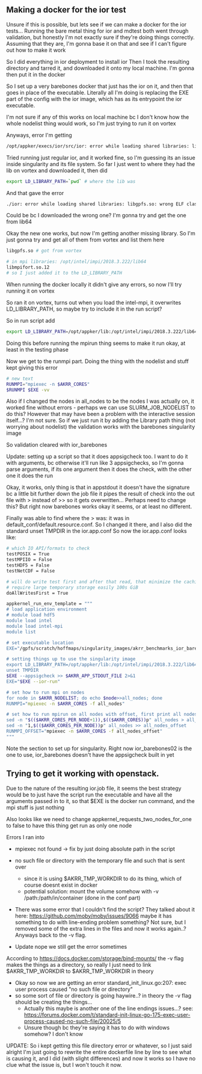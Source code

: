 ## Making a docker for the ior test

Unsure if this is possible, but lets see if we can make a docker for the ior tests...
Running the bare metal thing for ior and mdtest both went through validation, but honestly I'm not exactly sure if they're doing things correctly.
Assuming that they are, I'm gonna base it on that and see if I can't figure out how to make it work

So I did everything in ior deployment to install ior
Then I took the resulting directory and tarred it, and downloaded it onto my local machine.
I'm gonna then put it in the docker

So I set up a very barebones docker that just has the ior on it, and then that goes in place of the executable. Literally all I'm doing is replacing the EXE part of the config with the ior image, which has as its entrypoint the ior executable.

I'm not sure if any of this works on local machine bc I don't know how the whole nodelist thing would work, so I'm just trying to run it on vortex

Anyways, error I'm getting
```bash
/opt/appker/execs/ior/src/ior: error while loading shared libraries: libgpfs.so: cannot open shared object file: No such file or directory
```
Tried running just regular ior, and it worked fine, so I'm guessing its an issue inside singularity and its file system.
So far I just went to where they had the lib on vortex and downloaded it, then did
```bash
export LD_LIBRARY_PATH=`pwd` # where the lib was
```
And that gave the error
```bash
./ior: error while loading shared libraries: libgpfs.so: wrong ELF class: ELFCLASS32
```
Could be bc I downloaded the wrong one? I'm gonna try and get the one from lib64

Okay the new one works, but now I'm getting another missing library. So I'm just gonna try and get all of them from vortex and list them here
```bash
libgpfs.so # got from vortex

# in mpi libraries: /opt/intel/impi/2018.3.222/lib64
libmpifort.so.12 
# so I just added it to the LD_LIBRARY_PATH
```
When running the docker locally it didn't give any errors, so now I'll try running it on vortex

So ran it on vortex, turns out when you load the intel-mpi, it overwrites LD\_LIBRARY\_PATH, so maybe try to include it in the run script?

So in run script add
```bash
export LD_LIBRARY_PATH=/opt/appker/lib:/opt/intel/impi/2018.3.222/lib64:$LD_LIBRARY_PATH
```
Doing this before running the mpirun thing seems to make it run okay, at least in the testing phase

Now we get to the runmpi part. Doing the thing with the nodelist and stuff kept giving this error
```bash
# new text 
RUNMPI="mpiexec -n $AKRR_CORES"
$RUNMPI $EXE -vv
```
Also if I changed the nodes in all\_nodes to be the nodes I was actually on, it worked fine without errors - perhaps we can use SLURM\_JOB\_NODELIST to do this?
However that may have been a problem with the interactive session itself...? I'm not sure.
So if we just run it by adding the Library path thing (not worrying about nodelist) the validation works with the barebones singularity image

So validation cleared with ior\_barebones

Update: setting up a script so that it does appsigcheck too.
I want to do it with arguments, bc otherwise it'll run like 3 appsigchecks, so I'm gonna parse arguments, if its one argument then it does the check, with the other one it does the run

Okay, it works, only thing is that in appstdout it doesn't have the signature bc a little bit further down the job file it pipes the result of check into the out file with > instead of >> so it gets overwritten...
Perhaps need to change this? But right now barebones works okay it seems, or at least no different.

Finally was able to find where the > was: it was in default_conf/default.resource.conf.
So I changed it there, and I also did the standard unset TMPDIR in the ior.app.conf
So now the ior.app.conf looks like:
```bash
# which IO API/formats to check
testPOSIX = True
testMPIIO = False
testHDF5 = False
testNetCDF = False

# will do write test first and after that read, that minimize the caching impact from storage nodes
# require large temporary storage easily 100s GiB
doAllWritesFirst = True

appkernel_run_env_template = """
# load application environment
# module load hdf5
module load intel
module load intel-mpi
module list

# set executable location
EXE="/gpfs/scratch/hoffmaps/singularity_images/akrr_benchmarks_ior_barebones02.sif"

# setting things up to use the singularity image
export LD_LIBRARY_PATH=/opt/appker/lib:/opt/intel/impi/2018.3.222/lib64:$LD_LIBRARY_PATH
unset TMPDIR
$EXE --appsigcheck >> $AKRR_APP_STDOUT_FILE 2>&1
EXE="$EXE --ior-run"

# set how to run mpi on nodes
for node in $AKRR_NODELIST; do echo $node>>all_nodes; done
RUNMPI="mpiexec -n $AKRR_CORES -f all_nodes"

# set how to run mpirun on all nodes with offset, first print all nodes after node 1 and then node 1
sed -n "$(($AKRR_CORES_PER_NODE+1)),$(($AKRR_CORES))p" all_nodes > all_nodes_offset
sed -n "1,$(($AKRR_CORES_PER_NODE))p" all_nodes >> all_nodes_offset
RUNMPI_OFFSET="mpiexec -n $AKRR_CORES -f all_nodes_offset"
"""
```
Note the section to set up for singularity. 
Right now ior_barebones02 is the one to use, ior_barebones doesn't have the appsigcheck built in yet


## Trying to get it working with openstack.
Due to the nature of the resulting ior.job file, it seems the best strategy would be to just have the script run the executable and have all the arguments passed in to it, so that $EXE is the docker run command, and the mpi stuff is just nothing

Also looks like we need to change appkernel_requests_two_nodes_for_one to false to have this thing get run as only one node

Errors I ran into
- mpiexec not found -> fix by just doing absolute path in the script
- no such file or directory with the temporary file and such that is sent over
	- since it is using $AKRR_TMP_WORKDIR to do its thing, which of course doesnt exist in docker
	- potential solution: mount the volume somehow with -v /path:/path/in/container (done in the conf part)

- There was some error that I couldn't find the script? They talked about it here: https://github.com/moby/moby/issues/9066 maybe it has something to do with line-ending problem something? Not sure, but I removed some of the extra lines in the files and now it works again..? Anyways back to the -v flag.
- Update nope we still get the error sometimes


According to https://docs.docker.com/storage/bind-mounts/ the -v flag makes the things as a directory, so really I just need to link $AKRR_TMP_WORKDIR  to $AKRR_TMP_WORKDIR in theory

- Okay so now we are getting an error standard_init_linux.go:207: exec user process caused "no such file or directory"
- so some sort of file or directory is going haywire..? in theory the -v flag should be creating the things...
	- Actually this maybe is another one of the line endings issues...? see: https://forums.docker.com/t/standard-init-linux-go-175-exec-user-process-caused-no-such-file/20025/5
	- Unsure though bc they're saying it has to do with windows somehow? I don't know

UPDATE: So i kept getting this file directory error or whatever, so I just said alright I'm just going to rewrite the entire dockerfile line by line to see what is causing it, and I did (with slight differences) and now it works so I have no clue what the issue is, but I won't touch it now.

